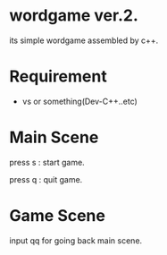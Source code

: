 # wordgame ver.2.

its simple wordgame assembled by c++.

# Requirement

- vs or something(Dev-C++..etc)

# Main Scene

press s : start game.


press q : quit game.


# Game Scene


input qq for going back main scene.
